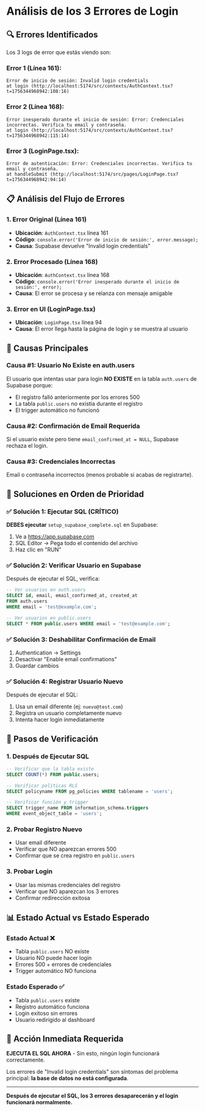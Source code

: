 # Análisis de los 3 Errores de Login

## 🔍 Errores Identificados

Los 3 logs de error que estás viendo son:

### Error 1 (Línea 161):
```
Error de inicio de sesión: Invalid login credentials
at login (http://localhost:5174/src/contexts/AuthContext.tsx?t=1756344968942:108:16)
```

### Error 2 (Línea 168):
```
Error inesperado durante el inicio de sesión: Error: Credenciales incorrectas. Verifica tu email y contraseña.
at login (http://localhost:5174/src/contexts/AuthContext.tsx?t=1756344968942:115:14)
```

### Error 3 (LoginPage.tsx):
```
Error de autenticación: Error: Credenciales incorrectas. Verifica tu email y contraseña.
at handleSubmit (http://localhost:5174/src/pages/LoginPage.tsx?t=1756344968942:94:14)
```

## 📋 Análisis del Flujo de Errores

### 1. Error Original (Línea 161)
- **Ubicación**: `AuthContext.tsx` línea 161
- **Código**: `console.error('Error de inicio de sesión:', error.message);`
- **Causa**: Supabase devuelve "Invalid login credentials"

### 2. Error Procesado (Línea 168)
- **Ubicación**: `AuthContext.tsx` línea 168
- **Código**: `console.error('Error inesperado durante el inicio de sesión:', error);`
- **Causa**: El error se procesa y se relanza con mensaje amigable

### 3. Error en UI (LoginPage.tsx)
- **Ubicación**: `LoginPage.tsx` línea 94
- **Causa**: El error llega hasta la página de login y se muestra al usuario

## 🚨 Causas Principales

### Causa #1: Usuario No Existe en auth.users
El usuario que intentas usar para login **NO EXISTE** en la tabla `auth.users` de Supabase porque:
- El registro falló anteriormente por los errores 500
- La tabla `public.users` no existía durante el registro
- El trigger automático no funcionó

### Causa #2: Confirmación de Email Requerida
Si el usuario existe pero tiene `email_confirmed_at = NULL`, Supabase rechaza el login.

### Causa #3: Credenciales Incorrectas
Email o contraseña incorrectos (menos probable si acabas de registrarte).

## 🔧 Soluciones en Orden de Prioridad

### ✅ Solución 1: Ejecutar SQL (CRÍTICO)

**DEBES ejecutar** `setup_supabase_complete.sql` en Supabase:

1. Ve a https://app.supabase.com
2. SQL Editor → Pega todo el contenido del archivo
3. Haz clic en "RUN"

### ✅ Solución 2: Verificar Usuario en Supabase

Después de ejecutar el SQL, verifica:

```sql
-- Ver usuarios en auth.users
SELECT id, email, email_confirmed_at, created_at 
FROM auth.users 
WHERE email = 'test@example.com';

-- Ver usuarios en public.users
SELECT * FROM public.users WHERE email = 'test@example.com';
```

### ✅ Solución 3: Deshabilitar Confirmación de Email

1. Authentication → Settings
2. Desactivar "Enable email confirmations"
3. Guardar cambios

### ✅ Solución 4: Registrar Usuario Nuevo

Después de ejecutar el SQL:

1. Usa un email diferente (ej: `nuevo@test.com`)
2. Registra un usuario completamente nuevo
3. Intenta hacer login inmediatamente

## 🧪 Pasos de Verificación

### 1. Después de Ejecutar SQL
```sql
-- Verificar que la tabla existe
SELECT COUNT(*) FROM public.users;

-- Verificar políticas RLS
SELECT policyname FROM pg_policies WHERE tablename = 'users';

-- Verificar función y trigger
SELECT trigger_name FROM information_schema.triggers 
WHERE event_object_table = 'users';
```

### 2. Probar Registro Nuevo
- Usar email diferente
- Verificar que NO aparezcan errores 500
- Confirmar que se crea registro en `public.users`

### 3. Probar Login
- Usar las mismas credenciales del registro
- Verificar que NO aparezcan los 3 errores
- Confirmar redirección exitosa

## 📊 Estado Actual vs Estado Esperado

### Estado Actual ❌
- Tabla `public.users` NO existe
- Usuario NO puede hacer login
- Errores 500 + errores de credenciales
- Trigger automático NO funciona

### Estado Esperado ✅
- Tabla `public.users` existe
- Registro automático funciona
- Login exitoso sin errores
- Usuario redirigido al dashboard

## 🎯 Acción Inmediata Requerida

**EJECUTA EL SQL AHORA** - Sin esto, ningún login funcionará correctamente.

Los errores de "Invalid login credentials" son síntomas del problema principal: **la base de datos no está configurada**.

---

**Después de ejecutar el SQL, los 3 errores desaparecerán y el login funcionará normalmente.**